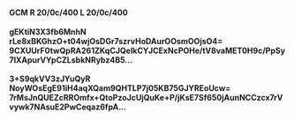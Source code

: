 #### GCM R 20/0c/400 L 20/0c/400
**gEKtiN3X3fb6MnhN**<br/>**rLe8xBKGhzO+t04wjOsDGr7szrvHoDAurOOsmOOjsO4=**<br/>**9CXUUrF0twQpRA261ZKqCJQeIkCYJCExNcPOHe/tV8vaMET0H9c/PpSy7lXApurVYpCZLsbkNRybz4B5...**<br/><br/>
**3+S9qkVV3zJYuQyR**<br/>**NoyWOsEgE91iH4aqXQam9QHTLP7j05KB75GJYREoUcw=**<br/>**7rMsJnQUEZcRROmfx+QtoPzoJcUjQuKe+P/jKsE7Sf650jAunNCCzcx7rVvywk7NAsuE2PwCeqaz6fpA...**